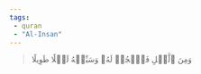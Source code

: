 ```yaml
---
tags: 
 - quran 
 - "Al-Insan"
---
```


> وَمِنَ ٱلَّيۡلِ فَٱسۡجُدۡ لَهُۥ وَسَبِّحۡهُ لَيۡلٗا طَوِيلًا
